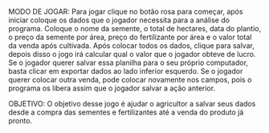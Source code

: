 MODO DE JOGAR:
Para jogar clique no botão rosa para começar, após iniciar coloque os dados que o jogador necessita para a análise do programa.
Coloque o nome da semente, o total de hectares, data do plantio, o preço da semente por área, preço do fertilizante por área e o valor total da venda após cultivada.
Após colocar todos os dados, clique para salvar, depois disso o jogo irá calcular qual o valor que o jogador obteve de lucro.
Se o jogador querer salvar essa planilha para o seu próprio computador, basta clicar em exportar dados ao lado inferior esquerdo.
Se o jogador querer colocar outra venda, pode colocar novamente nos campos, pois o programa os libera assim que o jogador salvar a ação anterior.

OBJETIVO:
O objetivo desse jogo é ajudar o agricultor a salvar seus dados desde a compra das sementes e fertilizantes até a venda do produto já pronto.
